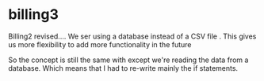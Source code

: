 # billing3

Billing2 revised....
We ser using a database instead of a CSV file .
This gives us more flexibility to add more functionality in the future

So the concept is still the same with except we're reading the data from a database.
Which means that I had to re-write mainly the if statements.
